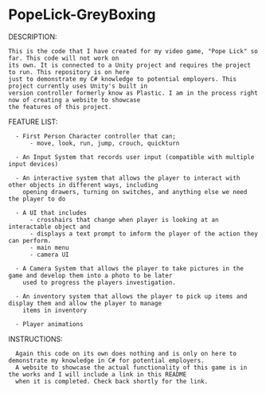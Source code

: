 # PopeLick-GreyBoxing
DESCRIPTION:
	
	This is the code that I have created for my video game, "Pope Lick" so far. This code will not work on 
	its own. It is connected to a Unity project and requires the project to run. This repository is on here 
	just to demonstrate my C# knowledge to potential employers. This project currently uses Unity's built in 
	version controller formerly know as Plastic. I am in the process right now of creating a website to showcase 
	the features of this project.



FEATURE LIST:

      - First Person Character controller that can;
          - move, look, run, jump, crouch, quickturn
          
      - An Input System that records user input (compatible with multiple input devices) 
      
      - An interactive system that allows the player to interact with other objects in different ways, including 
      	opening drawers, turning on switches, and anything else we need the player to do
	
      - A UI that includes
          - crosshairs that change when player is looking at an interactable object and 
          - displays a text prompt to imform the player of the action they can perform.
          - main menu
          - camera UI
	  
      - A Camera System that allows the player to take pictures in the game and develop them into a photo to be later 
      	used to progress the players investigation.
      
      - An inventory system that allows the player to pick up items and display them and allow the player to manage 
      	items in inventory
      
      - Player animations



INSTRUCTIONS: 

      Again this code on its own does nothing and is only on here to demonstrate my knowledge in C# for potential employers. 
      A website to showcase the actual functionality of this game is in the works and I will include a link in this README 
      when it is completed. Check back shortly for the link.
